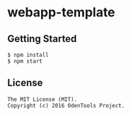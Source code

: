 # webapp-template

## Getting Started

	$ npm install
	$ npm start

## License

```
The MIT License (MIT).
Copyright (c) 2016 OdenTools Project.
```
